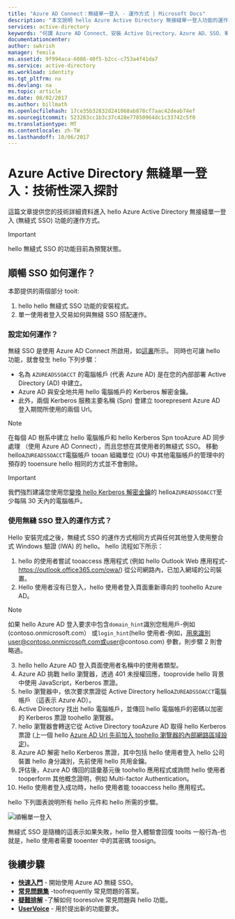 ```yaml
---
title: "Azure AD Connect：無縫單一登入 - 運作方式 | Microsoft Docs"
description: "本文說明 hello Azure Active Directory 無接縫單一登入功能的運作方式。"
services: active-directory
keywords: "何謂 Azure AD Connect、安裝 Active Directory、Azure AD、SSO、單一登入的必要元件"
documentationcenter: 
author: swkrish
manager: femila
ms.assetid: 9f994aca-6088-40f5-b2cc-c753a4f41da7
ms.service: active-directory
ms.workload: identity
ms.tgt_pltfrm: na
ms.devlang: na
ms.topic: article
ms.date: 08/02/2017
ms.author: billmath
ms.openlocfilehash: 17ce35b32832d241068ab878cf7aac42deab74ef
ms.sourcegitcommit: 523283cc1b3c37c428e77850964dc1c33742c5f0
ms.translationtype: MT
ms.contentlocale: zh-TW
ms.lasthandoff: 10/06/2017
---
```

# <a name="azure-active-directory-seamless-single-sign-on-technical-deep-dive"></a>Azure Active Directory 無縫單一登入：技術性深入探討

這篇文章提供您的技術詳細資料進入 hello Azure Active Directory 無接縫單一登入 (無縫式 SSO) 功能的運作方式。

>[!IMPORTANT]
>hello 無縫式 SSO 的功能目前為預覽狀態。

## <a name="how-does-seamless-sso-work"></a>順暢 SSO 如何運作？

本節提供的兩個部分 tooit:
1. hello hello 無縫式 SSO 功能的安裝程式。
2. 單一使用者登入交易如何與無縫 SSO 搭配運作。

### <a name="how-does-set-up-work"></a>設定如何運作？

無縫 SSO 是使用 Azure AD Connect 所啟用，如[這裏](active-directory-aadconnect-sso-quick-start.md)所示。 同時也可讓 hello 功能，就會發生 hello 下列步驟：
- 名為 `AZUREADSSOACCT` 的電腦帳戶 (代表 Azure AD) 是在您的內部部署 Active Directory (AD) 中建立。
- Azure AD 與安全地共用 hello 電腦帳戶的 Kerberos 解密金鑰。
- 此外，兩個 Kerberos 服務主要名稱 (Spn) 會建立 toorepresent Azure AD 登入期間所使用的兩個 Url。

>[!NOTE]
> 在每個 AD 樹系中建立 hello 電腦帳戶和 hello Kerberos Spn tooAzure AD 同步處理 （使用 Azure AD Connect），而且您想在其使用者的無縫式 SSO。 移動 hello`AZUREADSSOACCT`電腦帳戶 tooan 組織單位 (OU) 中其他電腦帳戶的管理中的預存的 tooensure hello 相同的方式並不會刪除。

>[!IMPORTANT]
>我們強烈建議您使用您[變換 hello Kerberos 解密金鑰](active-directory-aadconnect-sso-faq.md#how-can-i-roll-over-the-kerberos-decryption-key-of-the-azureadssoacct-computer-account)的 hello`AZUREADSSOACCT`至少每隔 30 天內的電腦帳戶。

### <a name="how-does-sign-in-with-seamless-sso-work"></a>使用無縫 SSO 登入的運作方式？

Hello 安裝完成之後，無縫式 SSO 的運作方式相同方式與任何其他登入使用整合式 Windows 驗證 (IWA) 的 hello。 hello 流程如下所示：

1. hello 的使用者嘗試 tooaccess 應用程式 (例如 hello Outlook Web 應用程式-https://outlook.office365.com/owa/) 從公司網路內，已加入網域的公司裝置。
2. Hello 使用者沒有已登入，hello 使用者登入頁面重新導向的 toohello Azure AD。

  >[!NOTE]
  >如果 hello Azure AD 登入要求中包含`domain_hint`識別您租用戶-例如 (contoso.onmicrosoft.com） 或`login_hint`(hello 使用者-例如，用來識別user@contoso.onmicrosoft.com或user@contoso.com) 參數，則步驟 2 則會略過。

3. hello hello Azure AD 登入頁面使用者名稱中的使用者類型。
4. Azure AD 挑戰 hello 瀏覽器，透過 401 未授權回應，tooprovide hello 背景中使用 JavaScript，Kerberos 票證。
5. hello 瀏覽器中，依次要求票證從 Active Directory hello`AZUREADSSOACCT`電腦帳戶 （這表示 Azure AD）。
6. Active Directory 找出 hello 電腦帳戶，並傳回 hello 電腦帳戶的密碼以加密的 Kerberos 票證 toohello 瀏覽器。
7. hello 瀏覽器會轉送它從 Active Directory tooAzure AD 取得 hello Kerberos 票證 (上一個 hello [Azure AD Url 先前加入 toohello 瀏覽器的內部網路區域設定](active-directory-aadconnect-sso-quick-start.md#step-3-roll-out-the-feature))。
8. Azure AD 解密 hello Kerberos 票證，其中包括 hello 使用者登入 hello 公司裝置 hello 身分識別，先前使用 hello 共用金鑰。
9. 評估後，Azure AD 傳回的語彙基元後 toohello 應用程式或詢問 hello 使用者 tooperform 其他概念證明，例如 Multi-factor Authentication。
10. Hello 使用者登入成功時，hello 使用者能 tooaccess hello 應用程式。

hello 下列圖表說明所有 hello 元件和 hello 所需的步驟。

![順暢單一登入](./media/active-directory-aadconnect-sso/sso2.png)

無縫式 SSO 是隨機的這表示如果失敗，hello 登入體驗會回復 tooits 一般行為-也就是，hello 使用者需要 tooenter 中的其密碼 toosign。

## <a name="next-steps"></a>後續步驟

- [**快速入門**](active-directory-aadconnect-sso-quick-start.md) - 開始使用 Azure AD 無縫 SSO。
- [**常見問題集**](active-directory-aadconnect-sso-faq.md) -toofrequently 常見問題的答案。
- [**疑難排解**](active-directory-aadconnect-troubleshoot-sso.md) -了解如何 tooresolve 常見問題與 hello 功能。
- [**UserVoice**](https://feedback.azure.com/forums/169401-azure-active-directory/category/160611-directory-synchronization-aad-connect) - 用於提出新的功能要求。

